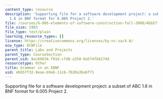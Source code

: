 ```yaml
---
content_type: resource
description: 'Supporting file for a software development project: a subset of ABC
  1.6 in BNF format for 6.005 Project 2.'
file: /courses/6-005-elements-of-software-construction-fall-2008/4bb57f329eaeb9ab11c67820a3ba6f71_abc_subset_bnf.txt
file_size: 1983
file_type: text/plain
learning_resource_types: []
license: https://creativecommons.org/licenses/by-nc-sa/4.0/
ocw_type: OCWFile
parent_title: Labs and Projects
parent_type: CourseSection
parent_uid: 8ac69634-f91d-cfd0-a350-0a574f84274d
resourcetype: Other
title: Grammar in an EBNF
uid: 4bb57f32-9eae-b9ab-11c6-7820a3ba6f71
---
```

Supporting file for a software development project: a subset of ABC 1.6 in BNF format for 6.005 Project 2.
